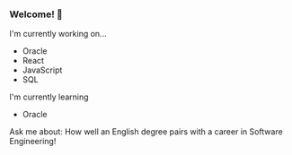 ### Welcome! 👋

I'm currently working on...
- Oracle
- React
- JavaScript
- SQL

I'm currently learning
- Oracle

Ask me about: How well an English degree pairs with a career in Software Engineering!

<!--
**raeoxfordhebron/raeoxfordhebron** is a ✨ _special_ ✨ repository because its `README.md` (this file) appears on your GitHub profile.

Here are some ideas to get you started:

- 🔭 I’m currently working on ...
- 🌱 I’m currently learning ...
- 👯 I’m looking to collaborate on ...
- 🤔 I’m looking for help with ...
- 💬 Ask me about ...
- 📫 How to reach me: ...
- 😄 Pronouns: ...
- ⚡ Fun fact: ...
-->
